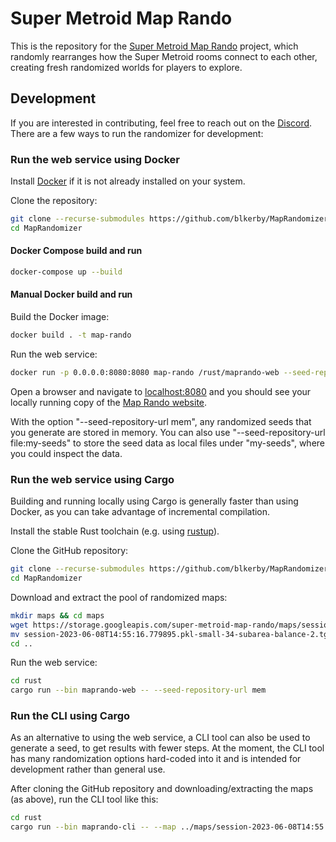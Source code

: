 # Super Metroid Map Rando

This is the repository for the [Super Metroid Map Rando](https://maprando.com) project, which randomly rearranges how the Super Metroid rooms connect to each other, creating fresh randomized worlds for players to explore.

## Development

If you are interested in contributing, feel free to reach out on the [Discord](https://discord.gg/Gc99YV2ZcB). There are a few ways to run the randomizer for development:

### Run the web service using Docker

Install [Docker](https://docs.docker.com/get-docker/) if it is not already installed on your system. 

Clone the repository:

```sh
git clone --recurse-submodules https://github.com/blkerby/MapRandomizer
cd MapRandomizer
```

#### Docker Compose build and run

```sh
docker-compose up --build
```

#### Manual Docker build and run

Build the Docker image:

```sh
docker build . -t map-rando
```

Run the web service:

```sh
docker run -p 0.0.0.0:8080:8080 map-rando /rust/maprando-web --seed-repository-url mem
```

Open a browser and navigate to [localhost:8080](http://localhost:8080) and you should see your locally running copy of the [Map Rando website](https://maprando.com).

With the option "--seed-repository-url mem", any randomized seeds that you generate are stored in memory. You can also use "--seed-repository-url file:my-seeds" to store the seed data as local files under "my-seeds", where you could inspect the data.

### Run the web service using Cargo

Building and running locally using Cargo is generally faster than using Docker, as you can take advantage of incremental compilation.

Install the stable Rust toolchain (e.g. using [rustup](https://rustup.rs/)).

Clone the GitHub repository:

```sh
git clone --recurse-submodules https://github.com/blkerby/MapRandomizer
cd MapRandomizer
```

Download and extract the pool of randomized maps:

```sh
mkdir maps && cd maps
wget https://storage.googleapis.com/super-metroid-map-rando/maps/session-2023-06-08T14:55:16.779895.pkl-small-34-subarea-balance-2.tgz
mv session-2023-06-08T14:55:16.779895.pkl-small-34-subarea-balance-2.tgz maps.tar.gz && tar xfz maps.tar.gz
cd ..
```

Run the web service:

```sh
cd rust
cargo run --bin maprando-web -- --seed-repository-url mem
```

### Run the CLI using Cargo

As an alternative to using the web service, a CLI tool can also be used to generate a seed,  to get results with fewer steps. At the moment, the CLI tool has many randomization options hard-coded into it and is intended for development rather than general use.

After cloning the GitHub repository and downloading/extracting the maps (as above), run the CLI tool like this:

```sh
cd rust
cargo run --bin maprando-cli -- --map ../maps/session-2023-06-08T14:55:16.779895.pkl-small-34-subarea-balance-2/10005.json --item-placement-seed 1 --input-rom YOUR-PATH-TO-VANILLA-ROM --output-rom OUTPUT-ROM-FILENAME
```
